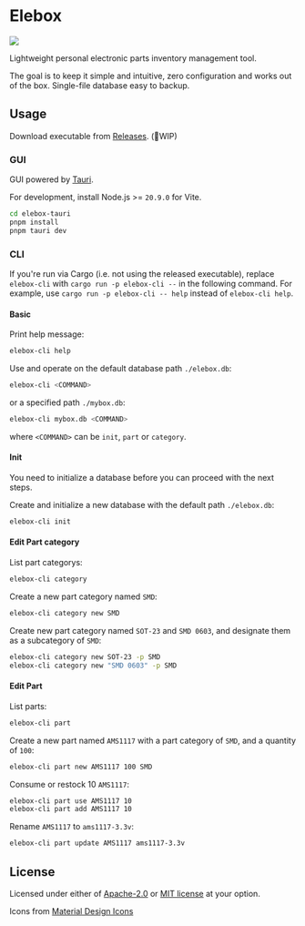 # Elebox

![](https://i.imgur.com/fqdDK1d.png)

Lightweight personal electronic parts inventory management tool.

The goal is to keep it simple and intuitive, zero configuration and works out of the box. Single-file database easy to backup.

## Usage

Download executable from [Releases](./releases). (🚧WIP)

### GUI

GUI powered by [Tauri](https://tauri.app/).

For development, install Node.js >= `20.9.0` for Vite.

```bash
cd elebox-tauri
pnpm install
pnpm tauri dev
```

### CLI

If you're run via Cargo (i.e. not using the released executable), replace `elebox-cli` with `cargo run -p elebox-cli --` in the following command. For example, use `cargo run -p elebox-cli -- help` instead of `elebox-cli help`.

#### Basic

Print help message:

```bash
elebox-cli help
```

Use and operate on the default database path `./elebox.db`:

```bash
elebox-cli <COMMAND>
```

or a specified path `./mybox.db`:

```bash
elebox-cli mybox.db <COMMAND>
```

where `<COMMAND>` can be `init`, `part` or `category`.

#### Init

You need to initialize a database before you can proceed with the next steps.

Create and initialize a new database with the default path `./elebox.db`:

```bash
elebox-cli init
```

#### Edit Part category

List part categorys:

```bash
elebox-cli category
```

Create a new part category named `SMD`:

```bash
elebox-cli category new SMD
```

Create new part category named `SOT-23` and `SMD 0603`, and designate them as a subcategory of `SMD`:

```bash
elebox-cli category new SOT-23 -p SMD
elebox-cli category new "SMD 0603" -p SMD
```

#### Edit Part

List parts:

```bash
elebox-cli part 
```

Create a new part named `AMS1117` with a part category of `SMD`, and a quantity of `100`:

```bash
elebox-cli part new AMS1117 100 SMD
```

Consume or restock 10 `AMS1117`:

```bash
elebox-cli part use AMS1117 10
elebox-cli part add AMS1117 10
```

Rename `AMS1117` to `ams1117-3.3v`:

```bash
elebox-cli part update AMS1117 ams1117-3.3v
```

## License

Licensed under either of [Apache-2.0](/LICENSE-APACHE) or [MIT license](/LICENSE-MIT) at your option.

Icons from [Material Design Icons](https://pictogrammers.com/library/mdi/)
